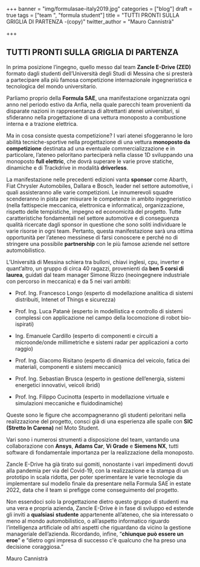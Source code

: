 +++
banner = "img/formulasae-italy2019.jpg"
categories = ["blog"]
draft = true
tags = ["team ", "formula student"]
title = "TUTTI PRONTI SULLA GRIGLIA DI PARTENZA -(copy)"
twitter_author = "Mauro Cannistrà"

+++
## TUTTI PRONTI SULLA GRIGLIA DI PARTENZA 

In prima posizione l’ingegno, quello messo dal team **Zancle E-Drive (ZED)** formato dagli studenti dell’Università degli Studi di Messina che si presterà a partecipare alla più famosa competizione internazionale ingegneristica e tecnologica del mondo universitario.

Parliamo proprio della **Formula SAE**, una manifestazione organizzata ogni anno nel periodo estivo da Anfia, nella quale parecchi team provenienti da disparate nazioni in rappresentanza di altrettanti atenei universitari, si sfideranno nella progettazione di una vettura monoposto a combustione interna e a trazione elettrica.

Ma in cosa consiste questa competizione? I vari atenei sfoggeranno le loro abilità tecniche-sportive nella progettazione di una vettura **monoposto da competizione** destinata ad una eventuale commercializzazione e in particolare, l’ateneo peloritano parteciperà nella classe 1D sviluppando una monoposto **full elettric**, che dovrà superare le varie prove statiche, dinamiche e di Trackdrive in modalità **driverless**.

La manifestazione nelle precedenti edizioni vanta **sponsor** come Abarth, Fiat Chrysler Automobiles, Dallara e Bosch, leader nel settore automotive, i quali assisteranno alle varie competizioni. Le innumerevoli squadre scenderanno in pista per misurare le competenze in ambito ingegneristico (nella fattispecie meccanica, elettronica e informatica), organizzazione, rispetto delle tempistiche, impegno ed economicità del progetto. Tutte caratteristiche fondamentali nel settore automotive e di conseguenza qualità ricercate dagli sponsor in questione che sono soliti individuare le varie risorse in ogni team. Pertanto, questa manifestazione sarà una ottima opportunità per l’ateneo messinese di farsi conoscere e perché no di stringere una possibile **partnership** con le più famose aziende nel settore automobilistico.

L’Università di Messina schiera tra bulloni, chiavi inglesi, cpu, inverter e quant’altro, un gruppo di circa 40 ragazzi, provenienti da **ben 5 corsi di laurea**, guidati dal team manager Simone Rizzo (neoingegnere industriale con percorso in meccanica) e da 5 nei vari ambiti:

* Prof. Ing. Francesco Longo (esperto di modellazione analitica di sistemi distribuiti, Intenet of Things e sicurezza)
* Prof. Ing. Luca Patanè (esperto in modellistica e controllo di sistemi complessi con applicazione nel campo della locomozione di robot bio-ispirati)
* Ing. Emanuele Cardillo (esperto di componenti e circuiti a microonde/onde millimetriche e sistemi radar per applicazioni a corto raggio)
* Prof. Ing. Giacomo Risitano (esperto di dinamica del veicolo, fatica dei materiali, componenti e sistemi meccanici)


* Prof. Ing. Sebastian Brusca (esperto in gestione dell’energia, sistemi energetici innovativi, veicoli ibridi)
* Prof. Ing. Filippo Cucinotta (esperto in modellazione virtuale e simulazioni meccaniche e fluidodinamiche)

Queste sono le figure che accompagneranno gli studenti peloritani nella realizzazione del progetto, consci già di una esperienza alle spalle con **SIC (Stretto In Carena)** nel Moto Student.

Vari sono i numerosi strumenti a disposizione del team, vantando una collaborazione con **Ansys**, **Adams Car**, **Vi Grade** e **Siemens NX**, tutti software di fondamentale importanza per la realizzazione della monoposto.

Zancle E-Drive ha già tirato sui gomiti, nonostante i vari impedimenti dovuti alla pandemia per via del Covid-19, con la realizzazione e la stampa di un prototipo in scala ridotta, per poter sperimentare le varie tecnologie da implementare sul modello finale da presentare nella Formula SAE in estate 2022, data che il team si prefigge come conseguimento del progetto.

Non essendoci solo la progettazione dietro questo gruppo di studenti ma una vera e propria azienda, Zancle E-Drive è in fase di sviluppo ed estende gli inviti a **qualsiasi** **studente** appartenente all’ateneo, che sia interessato o meno al mondo automobilistico, o all’aspetto informatico riguardo l’intelligenza artificiale od altri aspetti che riguardano da vicino la gestione manageriale dell’azienda. Ricordando, infine, “**chiunque può essere un eroe**” e “dietro ogni impresa di successo c'è qualcuno che ha preso una decisione coraggiosa.”

Mauro Cannistrà